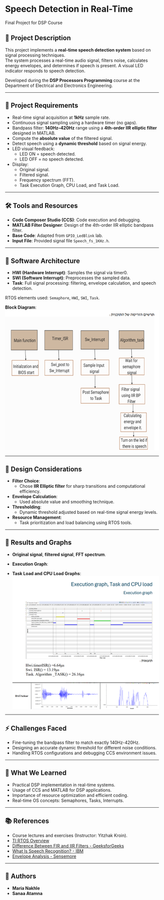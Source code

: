 # Speech Detection in Real-Time  
Final Project for DSP Course  

## 📜 Project Description

This project implements a **real-time speech detection system** based on signal processing techniques.  
The system processes a real-time audio signal, filters noise, calculates energy envelopes, and determines if speech is present. A visual LED indicator responds to speech detection.

Developed during the **DSP Processors Programming** course at the Department of Electrical and Electronics Engineering.

---

## 🎯 Project Requirements

- Real-time signal acquisition at **1kHz** sample rate.
- Continuous signal sampling using a hardware timer (no gaps).
- Bandpass filter: **140Hz–420Hz** range using a **4th-order IIR elliptic filter** designed in MATLAB.
- Compute the **absolute value** of the filtered signal.
- Detect speech using a **dynamic threshold** based on signal energy.
- LED visual feedback:
  - LED ON = speech detected.
  - LED OFF = no speech detected.
- Display:
  - Original signal.
  - Filtered signal.
  - Frequency spectrum (FFT).
  - Task Execution Graph, CPU Load, and Task Load.

---

## 🛠 Tools and Resources

- **Code Composer Studio (CCS)**: Code execution and debugging.
- **MATLAB Filter Designer**: Design of the 4th-order IIR elliptic bandpass filter.
- **Base Code**: Adapted from `GPIO_LedBlink` lab.
- **Input File**: Provided signal file `Speech_fs_1KHz.h`.

---

## 🧩 Software Architecture

- **HWI (Hardware Interrupt)**: Samples the signal via timer0.
- **SWI (Software Interrupt)**: Preprocesses the sampled data.
- **Task**: Full signal processing: filtering, envelope calculation, and speech detection.

RTOS elements used: `Semaphore`, `HWI`, `SWI`, `Task`.

**Block Diagram**:  
![Block Diagram](assets/block_diagram.png)

---

## 🧠 Design Considerations

- **Filter Choice**:
  - Chose **IIR Elliptic filter** for sharp transitions and computational efficiency.
- **Envelope Calculation**:
  - Used absolute value and smoothing technique.
- **Thresholding**:
  - Dynamic threshold adjusted based on real-time signal energy levels.
- **Resource Management**:
  - Task prioritization and load balancing using RTOS tools.

---

## 🏃 Results and Graphs

- **Original signal**, **filtered signal**, **FFT spectrum**.
- **Execution Graph**:

- **Task Load and CPU Load Graphs**:
![Task Load](assets/task_load_and_cpu_load.png)
![CPU Load](assets/Data_clear.png)

---

## ⚡ Challenges Faced

- Fine-tuning the bandpass filter to match exactly 140Hz-420Hz.
- Designing an accurate dynamic threshold for different noise conditions.
- Handling RTOS configurations and debugging CCS environment issues.

---

## 🧠 What We Learned

- Practical DSP implementation in real-time systems.
- Usage of CCS and MATLAB for DSP applications.
- Importance of resource optimization and efficient coding.
- Real-time OS concepts: Semaphores, Tasks, Interrupts.

---

## 📚 References

- Course lectures and exercises (Instructor: Yitzhak Kroin).
- [TI RTOS Overview](https://software-dl.ti.com/lprf/simplelink_cc13x0_sdk/1_30_00_06/exports/docs/ti154stack/ti154stack-sdg/ti154stack-sdg/tirtos/rtos-overview.html)
- [Difference Between FIR and IIR Filters - GeeksforGeeks](https://www.geeksforgeeks.org/difference-between-fir-filter-and-iir-filter/)
- [What Is Speech Recognition? - IBM](https://www.ibm.com/think/topics/speech-recognition)
- [Envelope Analysis - Sensemore](https://sensemore.io/envelope-analysis/)

---

## 👥 Authors

- **Maria Nakhle**
- **Sanaa Atamna**


